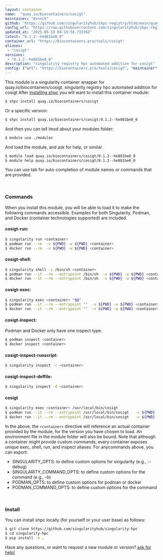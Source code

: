 ```yaml
---
layout: container
name:  "quay.io/biocontainers/cosigt"
maintainer: "@vsoch"
github: "https://github.com/singularityhub/shpc-registry/blob/main/quay.io/biocontainers/cosigt/container.yaml"
config_url: "https://raw.githubusercontent.com/singularityhub/shpc-registry/main/quay.io/biocontainers/cosigt/container.yaml"
updated_at: "2025-05-19 04:19:58.733763"
latest: "0.1.2--he881be0_0"
container_url: "https://biocontainers.pro/tools/cosigt"
aliases:
 - "cosigt"
versions:
 - "0.1.2--he881be0_0"
description: "singularity registry hpc automated addition for cosigt"
config: {"url": "https://biocontainers.pro/tools/cosigt", "maintainer": "@vsoch", "description": "singularity registry hpc automated addition for cosigt", "latest": {"0.1.2--he881be0_0": "sha256:c80ecefd2216bf6cb1fd8f0d9effb51662d8cc561dad34d2dea60fe5e407caff"}, "tags": {"0.1.2--he881be0_0": "sha256:c80ecefd2216bf6cb1fd8f0d9effb51662d8cc561dad34d2dea60fe5e407caff"}, "docker": "quay.io/biocontainers/cosigt", "aliases": {"cosigt": "/usr/local/bin/cosigt"}}
---
```


This module is a singularity container wrapper for quay.io/biocontainers/cosigt.
singularity registry hpc automated addition for cosigt
After [installing shpc](#install) you will want to install this container module:


```bash
$ shpc install quay.io/biocontainers/cosigt
```

Or a specific version:

```bash
$ shpc install quay.io/biocontainers/cosigt:0.1.2--he881be0_0
```

And then you can tell lmod about your modules folder:

```bash
$ module use ./modules
```

And load the module, and ask for help, or similar.

```bash
$ module load quay.io/biocontainers/cosigt/0.1.2--he881be0_0
$ module help quay.io/biocontainers/cosigt/0.1.2--he881be0_0
```

You can use tab for auto-completion of module names or commands that are provided.

<br>

### Commands

When you install this module, you will be able to load it to make the following commands accessible.
Examples for both Singularity, Podman, and Docker (container technologies supported) are included.

#### cosigt-run:

```bash
$ singularity run <container>
$ podman run --rm  -v ${PWD} -w ${PWD} <container>
$ docker run --rm  -v ${PWD} -w ${PWD} <container>
```

#### cosigt-shell:

```bash
$ singularity shell -s /bin/sh <container>
$ podman run --it --rm --entrypoint /bin/sh  -v ${PWD} -w ${PWD} <container>
$ docker run --it --rm --entrypoint /bin/sh  -v ${PWD} -w ${PWD} <container>
```

#### cosigt-exec:

```bash
$ singularity exec <container> "$@"
$ podman run --it --rm --entrypoint ""  -v ${PWD} -w ${PWD} <container> "$@"
$ docker run --it --rm --entrypoint ""  -v ${PWD} -w ${PWD} <container> "$@"
```

#### cosigt-inspect:

Podman and Docker only have one inspect type.

```bash
$ podman inspect <container>
$ docker inspect <container>
```

#### cosigt-inspect-runscript:

```bash
$ singularity inspect -r <container>
```

#### cosigt-inspect-deffile:

```bash
$ singularity inspect -d <container>
```


#### cosigt

```bash
$ singularity exec <container> /usr/local/bin/cosigt
$ podman run --it --rm --entrypoint /usr/local/bin/cosigt   -v ${PWD} -w ${PWD} <container> -c " $@"
$ docker run --it --rm --entrypoint /usr/local/bin/cosigt   -v ${PWD} -w ${PWD} <container> -c " $@"
```



In the above, the `<container>` directive will reference an actual container provided
by the module, for the version you have chosen to load. An environment file in the
module folder will also be bound. Note that although a container
might provide custom commands, every container exposes unique exec, shell, run, and
inspect aliases. For anycommands above, you can export:

 - SINGULARITY_OPTS: to define custom options for singularity (e.g., --debug)
 - SINGULARITY_COMMAND_OPTS: to define custom options for the command (e.g., -b)
 - PODMAN_OPTS: to define custom options for podman or docker
 - PODMAN_COMMAND_OPTS: to define custom options for the command

<br>

### Install

You can install shpc locally (for yourself or your user base) as follows:

```bash
$ git clone https://github.com/singularityhub/singularity-hpc
$ cd singularity-hpc
$ pip install -e .
```

Have any questions, or want to request a new module or version? [ask for help!](https://github.com/singularityhub/singularity-hpc/issues)
